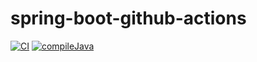 # spring-boot-github-actions 

[![CI](https://github.com/ashishpawar517/spring-boot-github-actions/actions/workflows/tests.yml/badge.svg)](https://github.com/ashishpawar517/spring-boot-github-actions/actions/workflows/tests.yml)
[![compileJava](https://github.com/ashishpawar517/spring-boot-github-actions/actions/workflows/compile.yaml/badge.svg)](https://github.com/ashishpawar517/spring-boot-github-actions/actions/workflows/compile.yaml)
